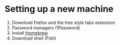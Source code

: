 # Setting up a new machine 

1. Download firefox and the tree style tabs extension
2. Password managers (1Password)
3. Install [Homebrew](https://brew.sh/)
4. Download shell (Fish)

